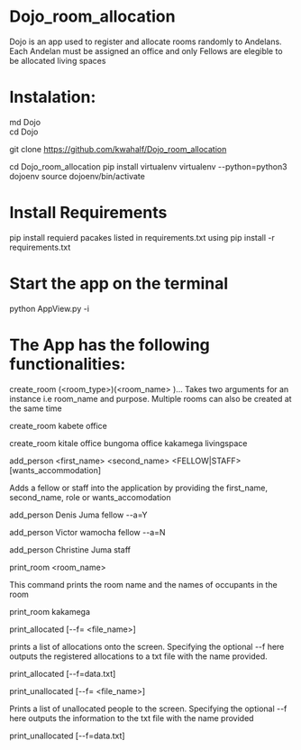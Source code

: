 # Dojo_room_allocation
Dojo is an app used to register and allocate rooms randomly to Andelans. Each Andelan must be assigned an office and only Fellows are elegible to be allocated living spaces

# Instalation:

   md Dojo                                                                                                                                 
   cd Dojo
  
   git clone https://github.com/kwahalf/Dojo_room_allocation
 
   cd Dojo_room_allocation
   pip install virtualenv
   virtualenv --python=python3 dojoenv
   source dojoenv/bin/activate

# Install Requirements

 pip install requierd pacakes listed in requirements.txt using
 pip install -r requirements.txt

# Start the app on the terminal

 python AppView.py -i
  
# The App has the following functionalities:

create_room (<room_type>)(<room_name> )...
Takes two arguments for an instance i.e room_name and purpose. Multiple rooms can also be created at the same time

create_room kabete office

create_room kitale office bungoma office kakamega livingspace

add_person <first_name> <second_name> <FELLOW|STAFF> [wants_accommodation]

Adds a fellow or staff into the application by providing the first_name, second_name, role or wants_accomodation

add_person Denis Juma fellow --a=Y

add_person Victor wamocha fellow --a=N

add_person Christine Juma staff

print_room <room_name>

This command prints the room name and the names of occupants in the room

print_room kakamega

print_allocated [--f= <file_name>]

prints a list of allocations onto the screen. Specifying the optional --f here outputs the registered allocations to a txt file with the name provided.

print_allocated [--f=data.txt]

print_unallocated [--f= <file_name>]

Prints a list of unallocated people to the screen. Specifying the optional --f  here outputs the information to the txt file with the name provided

print_unallocated [--f=data.txt]



